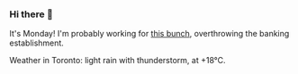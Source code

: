 ### Hi there :wave:

It's Monday! I'm probably working for [this bunch](https://github.com/kohofinancial), overthrowing the banking establishment.

Weather in Toronto: light rain with thunderstorm, at +18°C.
